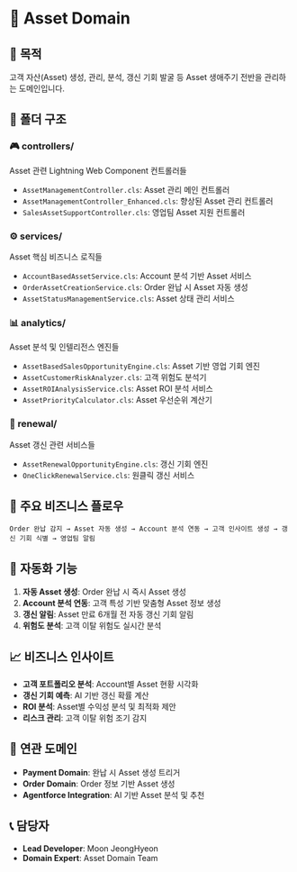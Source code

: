 # 🏢 Asset Domain

## 🎯 목적
고객 자산(Asset) 생성, 관리, 분석, 갱신 기회 발굴 등 Asset 생애주기 전반을 관리하는 도메인입니다.

## 📁 폴더 구조

### 🎮 controllers/
Asset 관련 Lightning Web Component 컨트롤러들
- `AssetManagementController.cls`: Asset 관리 메인 컨트롤러
- `AssetManagementController_Enhanced.cls`: 향상된 Asset 관리 컨트롤러
- `SalesAssetSupportController.cls`: 영업팀 Asset 지원 컨트롤러

### ⚙️ services/
Asset 핵심 비즈니스 로직들
- `AccountBasedAssetService.cls`: Account 분석 기반 Asset 서비스
- `OrderAssetCreationService.cls`: Order 완납 시 Asset 자동 생성
- `AssetStatusManagementService.cls`: Asset 상태 관리 서비스

### 📊 analytics/
Asset 분석 및 인텔리전스 엔진들
- `AssetBasedSalesOpportunityEngine.cls`: Asset 기반 영업 기회 엔진
- `AssetCustomerRiskAnalyzer.cls`: 고객 위험도 분석기
- `AssetROIAnalysisService.cls`: Asset ROI 분석 서비스
- `AssetPriorityCalculator.cls`: Asset 우선순위 계산기

### 🔄 renewal/
Asset 갱신 관련 서비스들
- `AssetRenewalOpportunityEngine.cls`: 갱신 기회 엔진
- `OneClickRenewalService.cls`: 원클릭 갱신 서비스

## 🔄 주요 비즈니스 플로우
```
Order 완납 감지 → Asset 자동 생성 → Account 분석 연동 → 고객 인사이트 생성 → 갱신 기회 식별 → 영업팀 알림
```

## 🤖 자동화 기능
1. **자동 Asset 생성**: Order 완납 시 즉시 Asset 생성
2. **Account 분석 연동**: 고객 특성 기반 맞춤형 Asset 정보 생성
3. **갱신 알림**: Asset 만료 6개월 전 자동 갱신 기회 알림
4. **위험도 분석**: 고객 이탈 위험도 실시간 분석

## 📈 비즈니스 인사이트
- **고객 포트폴리오 분석**: Account별 Asset 현황 시각화
- **갱신 기회 예측**: AI 기반 갱신 확률 계산
- **ROI 분석**: Asset별 수익성 분석 및 최적화 제안
- **리스크 관리**: 고객 이탈 위험 조기 감지

## 🤝 연관 도메인
- **Payment Domain**: 완납 시 Asset 생성 트리거
- **Order Domain**: Order 정보 기반 Asset 생성
- **Agentforce Integration**: AI 기반 Asset 분석 및 추천

## 📞 담당자
- **Lead Developer**: Moon JeongHyeon
- **Domain Expert**: Asset Domain Team

